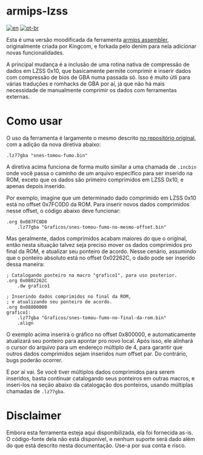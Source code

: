 # armips-lzss
[![en](https://img.shields.io/badge/lang-en-red.svg)](https://github.com/leomontenegro6/armips-lzss/blob/master/README.md)
[![pt-br](https://img.shields.io/badge/lang-pt--br-green.svg)](https://github.com/leomontenegro6/armips-lzss/blob/master/README.pt-br.md)

Esta é uma versão moodificada da ferramenta [armips assembler](https://github.com/Kingcom/armips), originalmente criada por Kingcom, e forkada pelo denim para nela adicionar novas funcionalidades.

A principal mudança é a inclusão de uma rotina nativa de compressão de dados em LZSS 0x10, que basicamente permite comprimir e inserir dados com compressão de bios de GBA numa passada só. Isso é muito útli para várias traduções e romhacks de GBA por aí, já que não há mais necessidade de manualmente comprimir os dados com ferramentas externas.

# Como usar

O uso da ferramenta é largamente o mesmo descrito [no repositório original](https://github.com/Kingcom/armips?tab=readme-ov-file#11-usage), com a adição da nova diretiva abaixo:

```
.lz77gba "snes-tomou-fumo.bin"
```

A diretiva acima funciona de forma muito similar a uma chamada de `.incbin` onde você passa o caminho de um arquivo específico para ser inserido na ROM, exceto que os dados são primeiro comprimidos em LZSS 0x10, e apenas depois inserido.

Por exemplo, imagine que um determinado dado comprimido em LZSS 0x10 está no offset 0x7FC0D0 da ROM. Para inserir novos dados comprimidos nesse offset, o código abaixo deve funcionar:

```
.org 0x087FC0D0
    .lz77gba "Graficos/snes-tomou-fumo-no-mesmo-offset.bin"
```

Mas geralmente, dados comprimidos acabam maiores do que o original, então nesta situação talvez seja preciso mover os dados comprimidos pro final da ROM, e atualizar seu ponteiro de acordo. Nesse cenário, assumindo que o ponteiro absoluto está no offset 0x02262C, o dado pode ser inserido dessa maneira:

```
; Catalogando ponteiro na macro "grafico1", para uso posterior.
.org 0x0802262C
    .dw grafico1

; Inserindo dados comprimidos no final da ROM,
; e atualizando seu ponteiro de acordo.
.org 0x08800000
grafico1:
    .lz77gba "Graficos/snes-tomou-fumo-no-final-da-rom.bin"
    .align
```

O exemplo acima inserirá o gráfico no offset 0x800000, e automaticamente atualizará seu ponteiro para apontar pro novo local. Após isso, ele alinhará o cursor do arquivo para um endereço múltiplo de 4, para garantir que outros dados comprimidos sejam inseridos num offset par. Do contrário, bugs poderão ocorrer.

E por aí vai. Se você tiver múltiplos dados comprimidos para serem inseridos, basta continuar catalogando seus ponteiros em outras macros, e inseri-los na seção abaixo da catalogação dos ponteiros, usando múltiplas chamadas de `.lz77gba`.

# Disclaimer

Embora esta ferramenta esteja aqui disponibilizada, ela foi fornecida as-is. O código-fonte dela não está disponível, e nenhum suporte será dado além do que está descrito nesta documentação. Use-a por sua conta e risco.